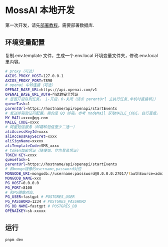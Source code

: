 # MossAI 本地开发

第一次开发，请先[部署教程](../deploy/docker.md)，需要部署数据库.

## 环境变量配置

复制.env.template 文件，生成一个.env.local 环境变量文件夹，修改.env.local 里内容。

```bash
# proxy（可选）
AXIOS_PROXY_HOST=127.0.0.1
AXIOS_PROXY_PORT=7890
# openai 中转连接（可选）
OPENAI_BASE_URL=https://api.openai.com/v1
OPENAI_BASE_URL_AUTH=可选的安全凭证
# 是否开启队列任务。 1-开启，0-关闭（请求 parentUrl 去执行任务,单机时直接填1）
queueTask=1
parentUrl=https://hostname/api/openapi/startEvents
# 发送邮箱验证码配置。用的是 QQ 邮箱。参考 nodeMail 获取MAILE_CODE，自行百度。
MY_MAIL=xxxx@qq.com
MAILE_CODE=xxxx
# 阿里短信服务（邮箱和短信至少二选一）
aliAccessKeyId=xxxx
aliAccessKeySecret=xxxx
aliSignName=xxxxx
aliTemplateCode=SMS_xxxx
# token加密凭证（随便填，作为登录凭证）
TOKEN_KEY=xxxx
queueTask=1
parentUrl=https://hostname/api/openapi/startEvents
# 和mongo镜像的username,password对应
MONGODB_URI=mongodb://username:passsword@0.0.0.0:27017/?authSource=admin
MONGODB_NAME=xxx
PG_HOST=0.0.0.0
PG_PORT=8100
# 和PG镜像对应.
PG_USER=fastgpt # POSTGRES_USER
PG_PASSWORD=1234 # POSTGRES_PASSWORD
PG_DB_NAME=fastgpt # POSTGRES_DB
OPENAIKEY=sk-xxxxx
```

## 运行

```
pnpm dev
```
